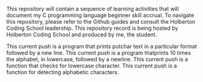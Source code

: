 This repository will contain a sequence of learning activities that will document my C programming language beginner skill accrual.
To navigate this repository, please refer to the Github guides and consult the Holberton Coding School leadership. 
This repository record is being hosted by Holberton Coding School and produced by me, the student.

This current push is a program that prints putchar text in a particular format followed by a new line.
This current push is a program thatprints 10 times the alphabet, in lowercase, followed by a newline.
This current push is a function that checks for lowercase character.
This current push is a function for detecting alphabetic characters.


